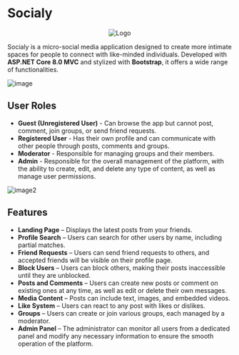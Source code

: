 # Socialy

<div align="center">
  <img src="https://i.imgur.com/CfLXE3U.png" alt="Logo">
</div>


Socialy is a micro-social media application designed to create more intimate spaces for people to connect with like-minded individuals. Developed with **ASP.NET Core 8.0 MVC** and stylized with **Bootstrap**, it offers a wide range of functionalities.

![image](https://i.imgur.com/s5SttXW.png)

## User Roles

- **Guest (Unregistered User)** - Can browse the app but cannot post, comment, join groups, or send friend requests.
- **Registered User** - Has their own profile and can communicate with other people through posts, comments and groups.
- **Moderator** - Responsible for managing groups and their members.
- **Admin** - Responsible for the overall management of the platform, with the ability to create, edit, and delete any type of content, as well as manage user permissions.

![image2](https://i.imgur.com/Ku6POWw.png)

## Features  

- **Landing Page** – Displays the latest posts from your friends.  
- **Profile Search** – Users can search for other users by name, including partial matches.  
- **Friend Requests** – Users can send friend requests to others, and accepted friends will be visible on their profile page.  
- **Block Users** – Users can block others, making their posts inaccessible until they are unblocked.  
- **Posts and Comments** – Users can create new posts or comment on existing ones at any time, as well as edit or delete their own messages.  
- **Media Content** – Posts can include text, images, and embedded videos.  
- **Like System** – Users can react to any post with likes or dislikes.  
- **Groups** – Users can create or join various groups, each managed by a moderator.  
- **Admin Panel** – The administrator can monitor all users from a dedicated panel and modify any necessary information to ensure the smooth operation of the platform.
